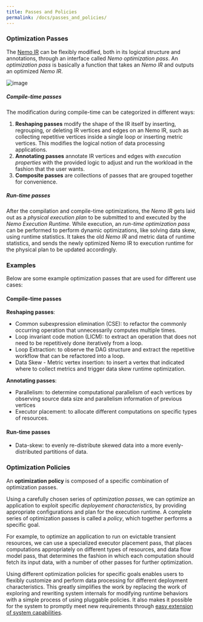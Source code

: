 ```yaml
---
title: Passes and Policies
permalink: /docs/passes_and_policies/
---
```


### Optimization Passes

The [Nemo IR](../ir) can be flexibly modified, both in its logical structure and annotations, through an interface called *Nemo optimization pass*.
An *optimization pass* is basically a function that takes an *Nemo IR* and outputs an optimized *Nemo IR*.

![image]({{site.baseurl}}/assets/img/pass.jpg)

##### Compile-time passes

The modification during compile-time can be categorized in different ways:

1. **Reshaping passes** modify the shape of the IR itself by inserting, regrouping, or deleting IR vertices and edges on an Nemo IR, such as collecting repetitive vertices inside a single loop or inserting metric vertices. This modifies the logical notion of data processing applications.
2. **Annotating passes** annotate IR vertices and edges with *execution properties* with the provided logic to adjust and run the workload in the fashion that the user wants.
3. **Composite passes** are collections of passes that are grouped together for convenience.

##### Run-time passes

After the compilation and compile-time optimizations, the *Nemo IR* gets laid out as a *physical execution plan* to be submitted to and executed by the *Nemo Execution Runtime*.
While execution, an *run-time optimization pass* can be performed to perform dynamic optimizations, like solving data skew, using runtime statistics.
It takes the old *Nemo IR* and metric data of runtime statistics, and sends the newly optimized Nemo IR to execution runtime for the physical plan to be updated accordingly.

### Examples

Below are some example optimization passes that are used for different use cases:

#### Compile-time passes
**Reshaping passes**:
- Common subexpression elimination (CSE): to refactor the commonly occurring operation that unnecessarily computes multiple times.
- Loop invariant code motion (LICM): to extract an operation that does not need to be repetitively done iteratively from a loop.
- Loop Extraction: to observe the DAG structure and extract the repetitive workflow that can be refactored into a loop.
- Data Skew - Metric vertex insertion: to insert a vertex that indicated where to collect metrics and trigger data skew runtime optimization.

**Annotating passes**:
- Parallelism: to determine computational parallelism of each vertices by observing source data size and parallelism information of previous vertices
- Executor placement: to allocate different computations on specific types of resources.

#### Run-time passes
- Data-skew: to evenly re-distribute skewed data into a more evenly-distributed partitions of data.

### Optimization Policies

An **optimization policy** is composed of a specific combination of optimization passes.

Using a carefully chosen series of *optimization passes*, we can optimize an application to exploit specific *deployement characteristics*, by providing appropriate configurations and plan for the execution runtime.
A complete series of optimization passes is called a *policy*, which together performs a specific goal.

For example, to optimize an application to run on evictable transient resources, we can use a specialized executor placement pass, that places computations appropriately on different types of resources, 
and data flow model pass, that determines the fashion in which each computation should fetch its input data, with a number of other passes for further optimization.

Using different optimization policies for specific goals enables users to flexibly customize and perform data processing for different deployment characteristics.
This greatly simplifies the work by replacing the work of exploring and rewriting system internals for modifying runtime behaviors with a simple process of using pluggable policies.
It also makes it possible for the system to promptly meet new requirements through [easy extension of system capabilities](../extending_Nemo).
